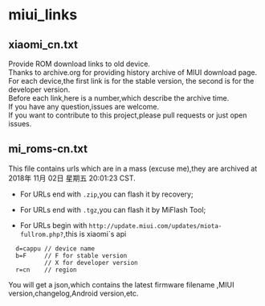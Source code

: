 # miui_links

## xiaomi_cn.txt
Provide ROM download links to old device.  
Thanks to archive.org for providing history archive of MIUI download page. 
For each device,the first link is for the stable version, the second is for the developer version.  
Before each link,here is a number,which describe the archive time.  
If you have any question,issues are welcome.  
If you want to contribute to this project,please pull requests or just open issues.

## mi_roms-cn.txt
This file contains urls which are in a mass (excuse me),they are archived at 2018年 11月 02日 星期五 20:01:23 CST.

- For URLs end with ``.zip``,you can flash it by recovery;

- For URLs end with ``.tgz``,you can flash it by MiFlash Tool;

- For URLs begin with ``http://update.miui.com/updates/miota-fullrom.php?``,this is xiaomi\`s api
````
  d=cappu // device name
  b=F     // F for stable version
          // X for developer version
  r=cn    // region
````
You will get a json,which contains the latest firmware filename ,MIUI version,changelog,Android version,etc.
